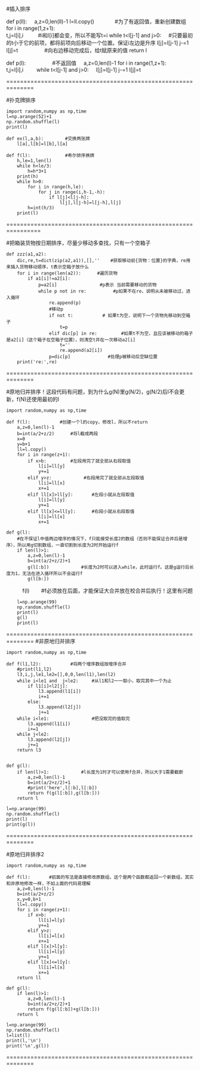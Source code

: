

#插入排序

 def p(ll):     
     a,z=0,len(ll)-1
     l=ll.copy()              #为了有返回值，重新创建数组
     for i in range(1,z+1):  
         t,j=l[i],i          #i和l[i]都会变，所以不能写t=i 
         while t<l[j-1] and j>0:     #只要最初的t小于它的前项，都将前项向后移动一个位置。保证i左边是升序
             l[j]=l[j-1]
             j-=1
         l[j]=t                  #向右边移动完成后，给t赋原来的值
     return l
      
  def p(l):                  #不返回值
     a,z=0,len(l)-1
     for i in range(1,z+1):  
         t,j=l[i],i         
         while t<l[j-1] and j>0:     
             l[j]=l[j-1]
             j-=1
         l[j]=t            
    
==============================================================
    
#扑克牌排序

    import random,numpy as np,time
    l=np.arange(52)+1
    np.random.shuffle(l)
    print(l)

    def ex(l,a,b):        #交换两张牌
        l[a],l[b]=l[b],l[a]

    def f(l):             #希尔排序换牌
        h,le=1,len(l)
        while h<le/3:
            h=h*3+1
        print(h)
        while h>0:
            for i in range(h,le):
                for j in range(i,h-1,-h):
                    if l[j]<l[j-h]:
                        l[j],l[j-h]=l[j-h],l[j]
            h=int(h/3)
        print(l)

================================================================

#把箱装货物按日期排序，尽量少移动多查找，只有一个空箱子

    def zzz(a1,a2):
        dic,re,t=dict(zip(a2,a1)),[],''    #获取移动前{货物：位置}的字典，re用来插入货物移动顺序，t表示空箱子放什么
        for i in range(len(a2)):      #遍历货物
            if a1[i]!=a2[i]:            
                p=a2[i]                #p表示 当前需要移动的货物
                while p not in re:          #p如果不在re，说明从未被移动过，进入循环
                    re.append(p)            
                    #移动p 
                    if not t:           # 如果t为空，说明下一个货物先移动到空箱子
                        t=p
                    elif dic[p] in re:         #如果t不为空，且应该被移动的箱子是a2[i]（这个箱子在空箱子位置），则清空t并在一次移动a2[i]
                        t=''
                        re.append(a2[i])
                    p=dic[p]              #处理p被移动后空缺位置
        print('re:',re)

==============================================================

#原地归并排序！这段代码有问题，到为什么g(N)里g(N/2)，g(N/2)后l不会更新，f(N)还使用最初的l

    import random,numpy as np,time

    def f(l):           #创建一个l的copy，修改l，所以不return
        a,z=0,len(l)-1
        b=int(a/2+z/2)      #将l截成两段
        x=0
        y=b+1
        ll=l.copy()
        for i in range(z+1):    
            if x>b:         #左段用完了就全部从右段取值
                l[i]=ll[y]
                y+=1
            elif y>z:            #右段用完了就全部从左段取值
                l[i]=ll[x]
                x+=1           
            elif ll[x]>ll[y]:       #左段小就从左段取值
                l[i]=ll[y]
                y+=1
            elif ll[x]<=ll[y]:      #右段小就从右段取值
                l[i]=ll[x]
                x+=1

    def g(l):     
        #在不保证l中值两边增序的情况下，f只能接受长度2的数组（否则不能保证合并后是增序），所以用g切割数组，一直切割到长度为2时开始运行f
        if len(l)>1:       
            a,z=0,len(l)-1
            b=int(a/2+z/2)+1
            g(l[:b])            #长度为2时可以进入while，此时运行f。这是g运行后长度为1，无法在进入循环所以不会运行f
            g(l[b:])
            f(l)        #f必须放在后面，才能保证大合并放在校合并后执行！这里有问题

        l=np.arange(99)
        np.random.shuffle(l)
        print(l)
        g(l)
        print(l)

==============================================================
#非原地归并排序

    import random,numpy as np,time

    def f(l1,l2):           #将两个增序数组按增序合并
        #print(l1,l2)
        l3,i,j,le1,le2=[],0,0,len(l1),len(l2)
        while i<le1 and  j<le2:     #从l1和l2一一取小，取完其中一个为止
            if l1[i]<l2[j]:
                l3.append(l1[i])
                i+=1
            else:
                l3.append(l2[j])
                j+=1
        while i<le1:                #把没取完的值取完
            l3.append(l1[i])
            i+=1
        while j<le2:
            l3.append(l2[j])
            j+=1
        return l3


    def g(l):
        if len(l)>1:            #l长度为1时才可以使用f合并，所以大于1需要截断
            a,z=0,len(l)-1
            b=int(a/2+z/2)+1
            #print('here',l[:b],l[:b])
            return f(g(l[:b]),g(l[b:]))
        return l

    l=np.arange(99)
    np.random.shuffle(l)
    print(l)
    print(g(l))

==============================================================

#原地归并排序2

    import random,numpy as np,time

    def f(l):       #前面的写法是直接修改原数组，这个是两个函数都返回一个新数组，其实和非原地修改一样，不如上面的代码易理解
        a,z=0,len(l)-1
        b=int(a/2+z/2)
        x,y=0,b+1
        ll=l.copy()
        for i in range(z+1):
            if x>b:
                ll[i]=l[y]
                y+=1
            elif y>z:
                ll[i]=l[x]
                x+=1           
            elif l[x]>l[y]:
                ll[i]=l[y]
                y+=1
            elif l[x]<=l[y]:
                ll[i]=l[x]
                x+=1
        return ll

    def g(l):
        if len(l)>1:
            a,z=0,len(l)-1
            b=int(a/2+z/2)+1
            return f(g(l[:b])+g(l[b:]))
        return l

    l=np.arange(99)
    np.random.shuffle(l)
    l=list(l)
    print(l,'\n')
    print('\n',g(l))


==============================================================
